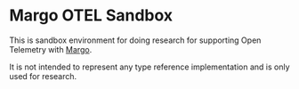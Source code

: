 # Margo OTEL Sandbox

This is sandbox environment for doing research for supporting Open Telemetry with [Margo](https://github.com/margo/specification).

It is not intended to represent any type reference implementation and is only used for research.
